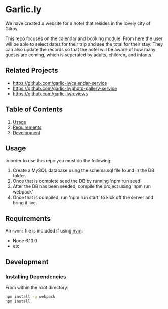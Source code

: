 # Garlic.ly
We have created a website for a hotel that resides in the lovely city of Gilroy.

This repo focuses on the calendar and booking module. From here the user will be able to select dates for their trip and see the total for their stay. They can also update the records so that the hotel will be aware of how many guests are coming, which is seperated by adults, children, and infants.

## Related Projects

  - https://github.com/garlic-ly/calendar-service
  - https://github.com/garlic-ly/photo-gallery-service
  - https://github.com/garlic-ly/reviews

## Table of Contents

1. [Usage](#Usage)
1. [Requirements](#requirements)
1. [Development](#development)

## Usage

In order to use this repo you must do the following:
1. Create a MySQL database using the schema.sql file found in the DB folder.
2. Once that is complete seed the DB by running 'npm run seed'
3. After the DB has been seeded, compile the project using 'npm run webpack'
4. Once that is compiled, run 'npm run start' to kick off the server and bring it live.

## Requirements

An `nvmrc` file is included if using [nvm](https://github.com/creationix/nvm).

- Node 6.13.0
- etc

## Development

### Installing Dependencies

From within the root directory:

```sh
npm install -g webpack
npm install
```

